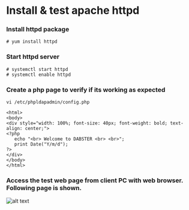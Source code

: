 # Install & test apache httpd

### Install httpd package
```
# yum install httpd
```

### Start httpd server
```
# systemctl start httpd 
# systemctl enable httpd 
```
### Create a php page to verify if its working as expected
```
vi /etc/phpldapadmin/config.php
```

```
<html>
<body>
<div style="width: 100%; font-size: 40px; font-weight: bold; text-align: center;">
<?php
   echo "<br> Welcome to DABSTER <br> <br>";
   print Date("Y/m/d");
?>
</div>
</body>
</html>
```

### Access the test web page from client PC with web browser. Following page is shown.

![alt text](https://github.com/dabsterindia/LABs/blob/master/tmp/images/httpd-test-webpage.png)
